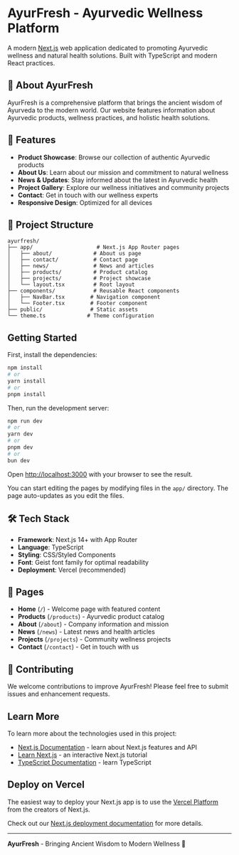 # AyurFresh - Ayurvedic Wellness Platform

A modern [Next.js](https://nextjs.org) web application dedicated to promoting Ayurvedic wellness and natural health solutions. Built with TypeScript and modern React practices.

## 🌿 About AyurFresh

AyurFresh is a comprehensive platform that brings the ancient wisdom of Ayurveda to the modern world. Our website features information about Ayurvedic products, wellness practices, and holistic health solutions.

## 🚀 Features

- **Product Showcase**: Browse our collection of authentic Ayurvedic products
- **About Us**: Learn about our mission and commitment to natural wellness
- **News & Updates**: Stay informed about the latest in Ayurvedic health
- **Project Gallery**: Explore our wellness initiatives and community projects
- **Contact**: Get in touch with our wellness experts
- **Responsive Design**: Optimized for all devices

## 📁 Project Structure

```
ayurfresh/
├── app/                    # Next.js App Router pages
│   ├── about/             # About us page
│   ├── contact/           # Contact page
│   ├── news/              # News and articles
│   ├── products/          # Product catalog
│   ├── projects/          # Project showcase
│   └── layout.tsx         # Root layout
├── components/            # Reusable React components
│   ├── NavBar.tsx        # Navigation component
│   └── Footer.tsx        # Footer component
├── public/               # Static assets
└── theme.ts             # Theme configuration
```

## Getting Started

First, install the dependencies:

```bash
npm install
# or
yarn install
# or
pnpm install
```

Then, run the development server:

```bash
npm run dev
# or
yarn dev
# or
pnpm dev
# or
bun dev
```

Open [http://localhost:3000](http://localhost:3000) with your browser to see the result.

You can start editing the pages by modifying files in the `app/` directory. The page auto-updates as you edit the files.

## 🛠️ Tech Stack

- **Framework**: Next.js 14+ with App Router
- **Language**: TypeScript
- **Styling**: CSS/Styled Components
- **Font**: Geist font family for optimal readability
- **Deployment**: Vercel (recommended)

## 📱 Pages

- **Home** (`/`) - Welcome page with featured content
- **Products** (`/products`) - Ayurvedic product catalog
- **About** (`/about`) - Company information and mission
- **News** (`/news`) - Latest news and health articles
- **Projects** (`/projects`) - Community wellness projects
- **Contact** (`/contact`) - Get in touch with us

## 🌱 Contributing

We welcome contributions to improve AyurFresh! Please feel free to submit issues and enhancement requests.

## Learn More

To learn more about the technologies used in this project:

- [Next.js Documentation](https://nextjs.org/docs) - learn about Next.js features and API
- [Learn Next.js](https://nextjs.org/learn) - an interactive Next.js tutorial
- [TypeScript Documentation](https://www.typescriptlang.org/docs/) - learn TypeScript

## Deploy on Vercel

The easiest way to deploy your Next.js app is to use the [Vercel Platform](https://vercel.com/new?utm_medium=default-template&filter=next.js&utm_source=create-next-app&utm_campaign=create-next-app-readme) from the creators of Next.js.

Check out our [Next.js deployment documentation](https://nextjs.org/docs/app/building-your-application/deploying) for more details.

---

**AyurFresh** - Bringing Ancient Wisdom to Modern Wellness 🌿
